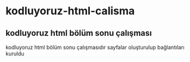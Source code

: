 # kodluyoruz-html-calisma #
## kodluyoruz html bölüm sonu çalışması ##

kodluyoruz html bölüm sonu çalışmasıdır
sayfalar oluşturulup bağlantıları kuruldu

